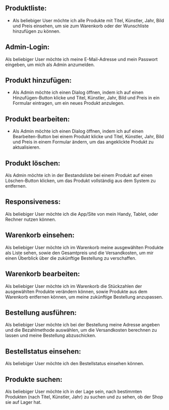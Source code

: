 ## Produktliste:
- Als beliebiger User möchte ich alle Produkte mit Titel, Künstler, Jahr, Bild und Preis einsehen, um sie zum Warenkorb oder der Wunschliste hinzufügen zu können.
## Admin-Login:
 Als beliebiger User möchte ich meine E-Mail-Adresse und mein Passwort eingeben, um mich als Admin anzumelden.
## Produkt hinzufügen:
- Als Admin möchte ich einen Dialog öffnen, indem ich auf einen Hinzufügen-Button klicke und Titel, Künstler, Jahr, Bild und Preis in ein Formular eintragen, um ein neues Produkt anzulegen.
## Produkt bearbeiten:
- Als Admin möchte ich einen Dialog öffnen, indem ich auf einen Bearbeiten-Button bei einem Produkt klicke und Titel, Künstler, Jahr, Bild und Preis in einem Formular ändern, um das angeklickte Produkt zu aktualisieren.
## Produkt löschen:
 Als Admin möchte ich in der Bestandsliste bei einem Produkt auf einen Löschen-Button klicken, um das Produkt vollständig aus dem System zu entfernen.
## Responsiveness:
 Als beliebiger User möchte ich die App/Site von mein Handy, Tablet, oder Rechner nutzen können.
## Warenkorb einsehen:
 Als beliebiger User möchte ich im Warenkorb meine ausgewählten Produkte als Liste sehen, sowie den Gesamtpreis und die Versandkosten, um mir einen Überblick über die zukünftige Bestellung zu verschaffen.
## Warenkorb bearbeiten: 
Als beliebiger User möchte ich im Warenkorb die Stückzahlen der ausgewählten Produkte verändern können, sowie Produkte aus dem Warenkorb entfernen können, um meine zukünftige Bestellung anzupassen.
## Bestellung ausführen: 
Als beliebiger User möchte ich bei der Bestellung meine Adresse angeben und die Bezahlmethode auswählen, um die Versandkosten berechnen zu lassen und meine Bestellung abzuschicken.
## Bestellstatus einsehen: 
Als beliebiger User möchte ich den Bestellstatus einsehen können.
## Produkte suchen: 
Als beliebiger User möchte ich in der Lage sein, nach bestimmten Produkten (nach Titel, Künstler, Jahr) zu suchen und zu sehen, ob der Shop sie auf Lager hat.